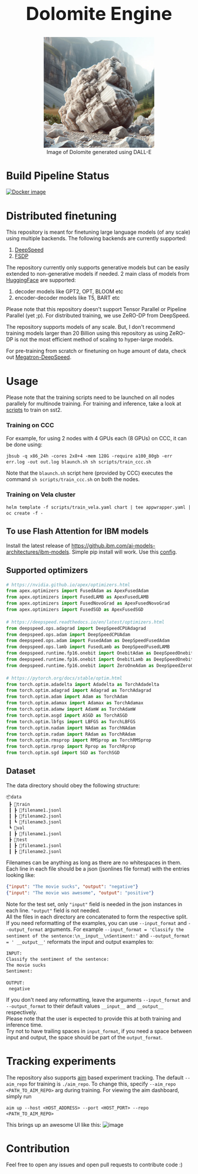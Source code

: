 <h1 align="center" style="font-size: 50px;">Dolomite Engine</h1>

<p align="center">
  <img src="assets/dolomite.webp" width="300px" height="300px">
  <br>
   Image of Dolomite generated using DALL-E
</p>

# Build Pipeline Status
[![Docker image](https://v3.travis.ibm.com/ai-models-architectures/dolomite-engine.svg?token=oyYWKBKVMyqdMh3qyxqB&branch=main)](https://v3.travis.ibm.com/ai-models-architectures/dolomite-engine)


# Distributed finetuning
This repository is meant for finetuning large language models (of any scale) using multiple backends. The following backends are currently supported:

1. [DeepSpeed](https://github.com/microsoft/DeepSpeed)
2. [FSDP](https://pytorch.org/docs/stable/fsdp.html)

The repository currently only supports generative models but can be easily extended to non-generative models if needed. 2 main class of models from [HuggingFace](https://huggingface.co/docs/transformers/index) are supported:

1. decoder models like GPT2, OPT, BLOOM etc
1. encoder-decoder models like T5, BART etc

Please note that this repository doesn't support Tensor Parallel or Pipeline Parallel (yet ;p). For distributed training, we use ZeRO-DP from DeepSpeed.

The repository supports models of any scale. But, I don't recommend training models larger than 20 Billion using this repository as using ZeRO-DP is not the most efficient method of scaling to hyper-large models.

For pre-training from scratch or finetuning on huge amount of data, check out [Megatron-DeepSpeed](https://github.com/bigscience-workshop/Megatron-DeepSpeed).

# Usage

Please note that the training scripts need to be launched on all nodes parallely for multinode training. For training and inference, take a look at [scripts](scripts/) to train on sst2.

### Training on CCC
For example, for using 2 nodes with 4 GPUs each (8 GPUs) on CCC, it can be done using:
```shell
jbsub -q x86_24h -cores 2x8+4 -mem 128G -require a100_80gb -err err.log -out out.log blaunch.sh sh scripts/train_ccc.sh
```
Note that the `blaunch.sh` script here (provided by CCC) executes the command `sh scripts/train_ccc.sh` on both the nodes.

### Training on Vela cluster
```shell
helm template -f scripts/train_vela.yaml chart | tee appwrapper.yaml | oc create -f -
```

## To use Flash Attention for IBM models
Install the latest release of https://github.ibm.com/ai-models-architectures/ibm-models. Simple pip install will work.
Use this [config](configs/8k/).

## Supported optimizers
```python
# https://nvidia.github.io/apex/optimizers.html
from apex.optimizers import FusedAdam as ApexFusedAdam
from apex.optimizers import FusedLAMB as ApexFusedLAMB
from apex.optimizers import FusedNovoGrad as ApexFusedNovoGrad
from apex.optimizers import FusedSGD as ApexFusedSGD

# https://deepspeed.readthedocs.io/en/latest/optimizers.html
from deepspeed.ops.adagrad import DeepSpeedCPUAdagrad
from deepspeed.ops.adam import DeepSpeedCPUAdam
from deepspeed.ops.adam import FusedAdam as DeepSpeedFusedAdam
from deepspeed.ops.lamb import FusedLamb as DeepSpeedFusedLAMB
from deepspeed.runtime.fp16.onebit import OnebitAdam as DeepSpeedOnebitAdam
from deepspeed.runtime.fp16.onebit import OnebitLamb as DeepSpeedOnebitLAMB
from deepspeed.runtime.fp16.onebit import ZeroOneAdam as DeepSpeedZeroOneAdam

# https://pytorch.org/docs/stable/optim.html
from torch.optim.adadelta import Adadelta as TorchAdadelta
from torch.optim.adagrad import Adagrad as TorchAdagrad
from torch.optim.adam import Adam as TorchAdam
from torch.optim.adamax import Adamax as TorchAdamax
from torch.optim.adamw import AdamW as TorchAdamW
from torch.optim.asgd import ASGD as TorchASGD
from torch.optim.lbfgs import LBFGS as TorchLBFGS
from torch.optim.nadam import NAdam as TorchNAdam
from torch.optim.radam import RAdam as TorchRAdam
from torch.optim.rmsprop import RMSprop as TorchRMSprop
from torch.optim.rprop import Rprop as TorchRprop
from torch.optim.sgd import SGD as TorchSGD
```

## Dataset
The data directory should obey the following structure:
```text
📦data
 ┣ 📂train
 ┃ ┣ 📜filename1.jsonl
 ┃ ┣ 📜filename2.jsonl
 ┃ ┗ 📜filename3.jsonl
 ┗ 📂val
 ┃ ┣ 📜filename1.jsonl
 ┣ 📂test
 ┃ ┣ 📜filename1.jsonl
 ┃ ┣ 📜filename2.jsonl
```
Filenames can be anything as long as there are no whitespaces in them. Each line in each file should be a json (jsonlines file format) with the entries looking like:
```json
{"input": "The movie sucks", "output": "negative"}
{"input": "The movie was awesome", "output": "positive"}
```
Note for the test set, only `"input"` field is needed in the json instances in each line. `"output"` field is not needed. \
All the files in each directory are concatenated to form the respective split. \
If you need reformatting of the examples, you can use `--input_format` and `--output_format` arguments. For example `--input_format = 'Classify the sentiment of the sentence:\n__input__\nSentiment:'` and `--output_format = ' __output__'` reformats the input and output examples to:
```text
INPUT:
Classify the sentiment of the sentence:
The movie sucks
Sentiment:

OUTPUT:
 negative
```
If you don't need any reformatting, leave the arguments `--input_format` and `--output_format` to their default values `__input__` and `__output__` respectively. \
Please note that the user is expected to provide this at both training and inference time. \
Try not to have trailing spaces in `input_format`, if you need a space between input and output, the space should be part of the `output_format`.

# Tracking experiments
The repository also supports [aim](https://github.com/aimhubio/aim) based experiment tracking. The default `--aim_repo` for training is `./aim_repo`. To change this, specify `--aim_repo <PATH_TO_AIM_REPO>` arg during training. For viewing the aim dashboard, simply run
```shell
aim up --host <HOST_ADDRESS> --port <HOST_PORT> --repo <PATH_TO_AIM_REPO>
```
This brings up an awesome UI like this:
![image](https://user-images.githubusercontent.com/13848158/136374529-af267918-5dc6-4a4e-8ed2-f6333a332f96.gif)

# Contribution
Feel free to open any issues and open pull requests to contribute code :)
